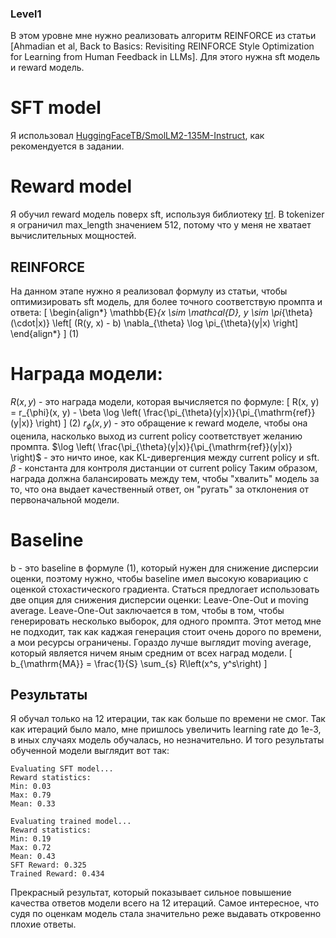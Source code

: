 ### Level1
В этом уровне мне нужно реализовать алгоритм REINFORCE из статьи [Ahmadian et al, Back to Basics: Revisiting REINFORCE Style Optimization for Learning from Human Feedback in LLMs]. Для этого нужна sft модель и reward модель. 
# SFT model 
Я использовал [HuggingFaceTB/SmolLM2-135M-Instruct](https://huggingface.co/HuggingFaceTB/SmolLM2-135M-Instruct), как рекомендуется в задании.
# Reward model
Я обучил reward модель поверх sft, используя библиотеку [trl](https://github.com/huggingface/trl). В tokenizer я ограничил max_length значением 512, потому что у меня не хватает вычислительных мощностей.
## REINFORCE
На данном этапе нужно я реализовал формулу из статьи, чтобы оптимизировать sft модель, для более точного соответствую промпта и ответа:
\[
\begin{align*}
\mathbb{E}_{x \sim \mathcal{D}, y \sim \pi_{\theta}(\cdot|x)} \left[ (R(y, x) - b) \nabla_{\theta} \log \pi_{\theta}(y|x) \right]
\end{align*}
\] (1)
# Награда модели:
$R (x, y)$ - это награда модели, которая вычисляется по формуле:
\[
R(x, y) = r_{\phi}(x, y) - \beta \log \left( \frac{\pi_{\theta}(y|x)}{\pi_{\mathrm{ref}}(y|x)} \right)
\] (2)
$r_{\phi}(x, y)$ - это обращение к reward моделе, чтобы она оценила, насколько выход из current policy соответствует желанию промпта.
$\log \left( \frac{\pi_{\theta}(y|x)}{\pi_{\mathrm{ref}}(y|x)} \right)$ - это ничто иное, как KL-дивергенция между current policy и sft.
$\beta$ - константа для контроля дистанции от current policy
Таким образом, награда должна балансировать между тем, чтобы "хвалить" модель за то, что она выдает качественный ответ, он "ругать" за отклонения от первоначальной модели.
# Baseline
b - это baseline в формуле (1), который нужен для снижение дисперсии оценки, поэтому нужно, чтобы baseline имел высокую ковариацию с оценкой стохастического градиента.
Статься предлогает использовать две опция для снижения дисперсии оценки: Leave-One-Out и moving average. 
Leave-One-Out заключается в том, чтобы в том, чтобы генерировать несколько выборок, для одного промпта. Этот метод мне не подходит, так как каджая генерация стоит очень дорого по времени, а мои ресурсы ограничены.
Гораздо лучше выглядит moving average, который является ничем яным средним от всех наград модели.
\[
b_{\mathrm{MA}} = \frac{1}{S} \sum_{s} R\left(x^s, y^s\right)
\]
## Результаты
Я обучал только на 12 итерации, так как больше по времени не смог. Так как итераций было мало, мне пришлось увеличить learning rate до 1e-3, в иных случаях модель обучалась, но незначительно.
И того результаты обученной модели выглядит вот так:
```
Evaluating SFT model...
Reward statistics:
Min: 0.03
Max: 0.79
Mean: 0.33

Evaluating trained model...
Reward statistics:
Min: 0.19
Max: 0.72
Mean: 0.43
SFT Reward: 0.325
Trained Reward: 0.434
```
Прекрасный результат, который показывает сильное повышение качества ответов модели всего на 12 итераций. Самое интересное, что судя по оценкам модель стала значительно реже выдавать откровенно плохие ответы.
